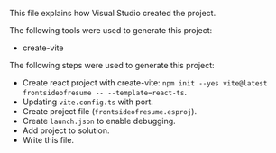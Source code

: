 This file explains how Visual Studio created the project.

The following tools were used to generate this project:
- create-vite

The following steps were used to generate this project:
- Create react project with create-vite: `npm init --yes vite@latest frontsideofresume -- --template=react-ts`.
- Updating `vite.config.ts` with port.
- Create project file (`frontsideofresume.esproj`).
- Create `launch.json` to enable debugging.
- Add project to solution.
- Write this file.
